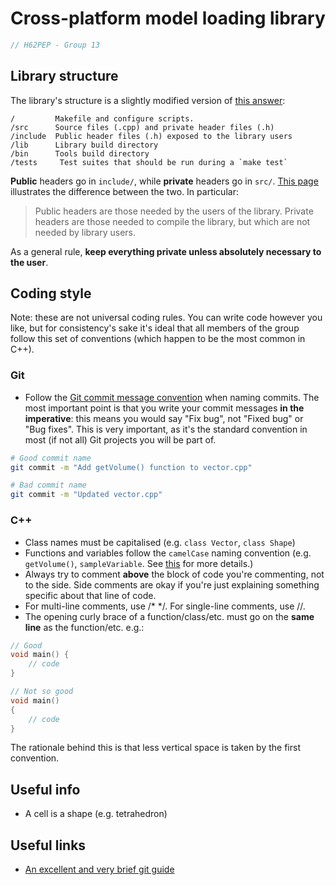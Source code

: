 # Cross-platform model loading library

```cpp
// H62PEP - Group 13
```

## Library structure
The library's structure is a slightly modified version of [this answer](https://stackoverflow.com/a/1398594):

```
/         Makefile and configure scripts.
/src      Source files (.cpp) and private header files (.h)
/include  Public header files (.h) exposed to the library users
/lib      Library build directory
/bin      Tools build directory
/tests     Test suites that should be run during a `make test`
```

**Public** headers go in ```include/```, while **private** headers go in ```src/```.
[This page](https://stackoverflow.com/questions/2272735/private-public-header-example) illustrates
the difference between the two. In particular:

>Public headers are those needed by the users of the library. 
>Private headers are those needed to compile the library, 
>but which are not needed by library users.

As a general rule, **keep everything private unless absolutely necessary to the user**.

## Coding style

Note: these are not universal coding rules. 
You can write code however you like, but for consistency's sake it's ideal that
all members of the group follow this set of conventions (which happen to be the most common in C++).

### Git
- Follow the [Git commit message convention](https://gist.github.com/robertpainsi/b632364184e70900af4ab688decf6f53)
when naming commits. The most important point is that you write your commit messages **in the imperative**: this means
you would say "Fix bug", not "Fixed bug" or "Bug fixes". This is very important, as it's the standard convention
in most (if not all) Git projects you will be part of.
```bash
# Good commit name
git commit -m "Add getVolume() function to vector.cpp"

# Bad commit name
git commit -m "Updated vector.cpp"
```

### C++
- Class names must be capitalised (e.g. ```class Vector```, ```class Shape```)
- Functions and variables follow the ```camelCase``` naming convention (e.g. ```getVolume()```, ```sampleVariable```. 
See [this](https://en.wikipedia.org/wiki/Camel_case) for more details.)
- Always try to comment **above** the block of code you're commenting, not to the side.
Side comments are okay if you're just explaining something specific about that line of code.
- For multi-line comments, use /* */. For single-line comments, use //.
- The opening curly brace of a function/class/etc. must go on the **same line** as the function/etc. e.g.:
```cpp
// Good
void main() {
    // code
}

// Not so good
void main()
{
    // code
}
```
The rationale behind this is that less vertical space is taken by the first convention.

## Useful info

- A cell is a shape (e.g. tetrahedron)

## Useful links

- [An excellent and very brief git guide](http://rogerdudler.github.io/git-guide/)
